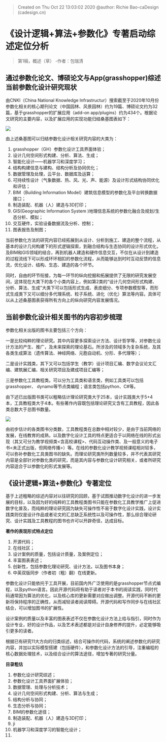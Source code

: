 


> Created on Thu Oct 22 13:03:02 2020 @author: Richie Bao-caDesign (cadesign.cn)
# 《设计逻辑+算法+参数化》专著启动综述定位分析
> 第1稿，概述（草） -作者：包瑞清
## 通过参数化论文、博硕论文与App(grasshopper)综述当前参数化设计研究现状
由CNKI（China National Knowledge Infrastructur）搜索截至于2020年10月份参数化相关的核心期刊论文（中国园林、风景园林）约为19篇、博硕论文约为32篇，基于grasshopper的扩展应用（add-on app/plugins）约为434个。根据论文研究的主要内容，以及扩展应用的实现功能归结桑基图表如下：

![](https://github.com/richieBao/python-urbanPlanning/blob/master/images/parametrization_01.jpg)

由上述桑基图可以归结参数化设计相关研究内容的大类为：
1. grasshopper（GH）参数化设计工具界面体验；
2. 设计几何空间形式构建、分析、算法、生成；
3. 智能化设计——机器学习和深度学习；
4. 结构构建信息与建构、结构分析及协同优化；
5. 数据管理及处理，云平台、数据库及运算；
6. 可持续性设计（气象数据、热、风、光、声、能源）及设计形式结构协同优化和评估；
7. BIM（Building Information Model）建筑信息模型的参数化及平台转换数据接口；
8. 制造装配、机器（人）建造与3D打印；
9. GIS(Geographic Information System )地理信息系统的参数化融合及规划/生态分析、模拟；
10. 交互硬件，实验设备数据流及分析、控制；
11. 图表报告及制图；

当前参数化方法的研究内容已经拓展到从设计、分析到施工、建造的整个流程，从基本的设计几何构建下的形式逻辑探索，到融合结构与生态协同的设计形式优化，及BIM和GIS领域的结合，再到机器人建造和硬件信息交互，不仅在从设计到建造的过程流线下可以形成环环相扣的参数化流程，从而能够达到时时互动反馈的信息流，优化设计、结构、生态、建造的各个环节。

同时，自由的环节衔接，为每一环节的纵向挖掘和拓展提供了无限的研究发展空间，这体现在大类下的各个小类内容上，例如第2类的“设计几何空间形式构建、分析、算法、生成”大类下可以包括形式生成、表皮细分、专项参数模型等，而形式生成类下又可以细分多代理系统、粒子系统、进化（优化）算法等内容。具体可以从上述桑基图表获得所有方向上的纵向研究内容发展情况。

## 当前参数化设计相关图书的内容初步梳理
参数化相关出版的图书主要包括三个方向：

一是比较纯粹的理论研究。其中内容更多探索设计方法、设计哲学等，对参数化设计方法的产生、推广，及未来探索的理论基石。所涉及的领域多为复杂系统，及其各类生成算法（遗传算法、神经网络、元胞自动机、分形、多代理等）；

二是设计实践类，其下又可以包括学生（教学）设计项目汇编、数字会议论文汇编、建筑展汇编、相关研究项目及建成项目汇编等；

三是参数化工具教程类。可以分为工具类和语言类，例如工具类可以包括grasshopper、 dynamo等节点类编程；语言类包括python、C#等。

由下述已出版图书类可以粗略估计理论研究类大于25本，设计实践类大于5+4本，工具教程类大于4本。有些著作内容既包括理论研究又含有工具教程，因此各类总数大于总图书数量。

![](https://github.com/richieBao/python-urbanPlanning/blob/master/images/parametrization_02.jpg)

由初步估计的各类图书分类数，工具教程类在总数中相对较少，是由于当前网络的发展，在线教育的成熟，以及数字化设计工具的特点更适合于以网络在线的形式出现（其又可分为教学视频类<含高校课程>、代码互动操作类、及一般意义的电子书<未正式出版，但网络传播>）等。在线的参数化设计教学视频课程相对较多，可以弥补参数化工具类图书的缺失。而理论研究类所列数量较多，并不代表其研究内容是全部针对参数化类的研究，而是其内容与参数化设计研究相关，或者所研究内容适合于以参数化的形式发展等。

## 《设计逻辑+算法+参数化》专著定位
基于上述粗略的综述内容对以往研究的回顾，基于试图推动数字化设计的进一步发展的目标，以及因为好的纯粹的工具教程类图书只能在参数化工具教学推广上促进数字化普及，而纯粹的理论研究因为缺失可操作性不易于数字化设计实践，设计实践类则仅是设计作品或者论文的汇总缺乏系统性以及可操作性，那么综合理论研究、设计实践及工具教程的图书也许可以开辟奇径，达成目标。

**著作的表现形式特点定位**

1. 开源代码；
2. 在线社区；
3. 设计案例的质量，包括设计质量，及案例定位；
4. 丰富图表表述；
5. 创新性，包括参数化理论研究、设计方法，以及图书本身；
6. 中英双版同步（作者初（粗）翻）在线更新。

参数化设计只能依托于工具开展，目前国内外广泛使用的是grasshopper节点式编程，以及python语言。因此开源代码将有助于读者对于本书的阅读实践，同时代码通常因为算法的优化，以及核心库的更新需要对应做出调整。开源代码不断的更新将保持程序的正确性，从而减轻读者阅读障碍。开源代码和写作同步与在线社区结合，可以增加图书的扩展性。

设计案例的质量以及丰富的图表表述不仅在参数化设计方法上给与指引，同时作为设计专业，好的设计作品，以及艺术表述都是对设计自身修养的提升，必定能够吸引更多的读者。

根据已有研究11大方向的归类综述，结合可操作的代码，系统的阐述参数化的研究内容，并加以实际模型搭建（包括硬件），和参数化设计方法的引导，注重编程的核心数据处理技术，以及结合设计的算法途径，增加专著的研究分量。

**目录粗估**

1. 参数化设计研究综述；
2. 参数化设计工具界面扩展体验；
3. 数据管理、处理与分析技术；
4. 设计几何空间形式构建、分析、算法与生成；
5. 结构分析与协同；
6. 生态分析与协同；
7. BIM的参数化途径；
8. 制造装配、机器（人）建造与3D打印；
9. ji
10. 机器学习和深度学习的智能化设计；
11. 


<!--stackedit_data:
eyJoaXN0b3J5IjpbMTk5NTIwMzc5Miw2Mjc3NTk5OTYsLTE4Nj
M0Njg3MDgsMTc1NDgzNzEyMCwyMDYxNjQwMDk2LC0xMTc5NjY3
MTg2LDEzMDM1MTYyNTQsMTc4OTI5NDY5LC0xNjU2MzE5NjczLD
E0NjI5MDYyNzYsNzMwOTk4MTE2XX0=
-->